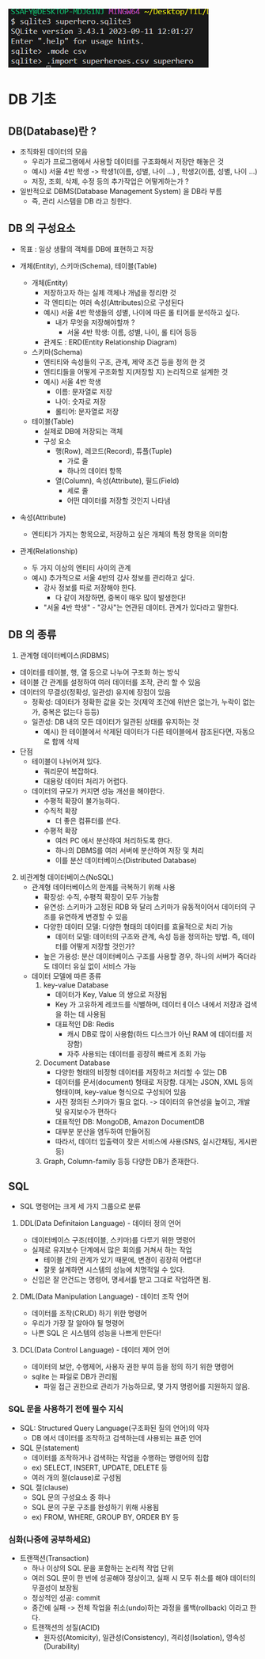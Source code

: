 ![Alt text](image.png)

# DB 기초

## DB(Database)란 ?

- 조직화된 데이터의 모음
  - 우리가 프로그램에서 사용할 데이터를 구조화해서 저장만 해놓은 것
  - 예시) 서울 4반 학생 -> 학생1(이름, 성별, 나이 ...) , 학생2(이름, 성별, 나이 ...) 
  - 저장, 조회, 삭제, 수정 등의 추가작업은 어떻게하는가 ?
- 일반적으로 DBMS(Database Management System) 을 DB라 부름
  - 즉, 관리 시스템을 DB 라고 칭한다.

## DB 의 구성요소
- 목표 : 일상 생활의 객체를 DB에 표현하고 저장

- 개체(Entity), 스키마(Schema), 테이블(Table)
  - 개체(Entity)
    - 저장하고자 하는 실제 객체나 개념을 정리한 것
    - 각 엔티티는 여러 속성(Attributes)으로 구성된다
    - 예시) 서울 4반 학생들의 성별, 나이에 따른 롤 티어를 분석하고 싶다.
      - 내가 무엇을 저장해야할까 ?
        - 서울 4반 학생: 이름, 성별, 나이, 롤 티어 등등
    - 관계도 : ERD(Entity Relationship Diagram)
  - 스키마(Schema)
    - 엔티티와 속성들의 구조, 관계, 제약 조건 등을 정의 한 것
    - 엔티티들을 어떻게 구조화할 지(저장할 지) 논리적으로 설계한 것
    - 예시) 서울 4반 학생
      - 이름: 문자열로 저장
      - 나이: 숫자로 저장
      - 롤티어: 문자열로 저장
  - 테이블(Table)
    - 실제로 DB에 저장되는 객체
    - 구성 요소
      - 행(Row), 레코드(Record), 튜플(Tuple)
        - 가로 줄
        - 하나의 데이터 항목
      - 열(Column), 속성(Attribute), 필드(Field)
        - 세로 줄
        - 어떤 데이터를 저장할 것인지 나타냄
- 속성(Attribute)
  - 엔티티가 가지는 항목으로, 저장하고 싶은 개체의 특정 항목을 의미함
- 관계(Relationship)
  - 두 가지 이상의 엔티티 사이의 관계
  - 예시) 추가적으로 서울 4반의 강사 정보를 관리하고 싶다.
    - 강사 정보를 따로 저장해야 한다.
      - 다 같이 저장하면, 중복이 매우 많이 발생한다!
    - "서울 4반 학생" - "강사"는 연관된 데이터. 관계가 있다라고 말한다.

## DB 의 종류

1. 관계형 데이터베이스(RDBMS)
 - 데이터를 테이블, 행, 열 등으로 나누어 구조화 하는 방식
 - 테이블 간 관계를 설정하여 여러 데이터를 조작, 관리 할 수 있음
 - 데이터의 무결성(정확성, 일관성) 유지에 장점이 있음
   - 정확성: 데이터가 정확한 값을 갖는 것(제약 조건에 위반은 없는가, 누락이 없는가, 중복은 없는다 등등)
   - 일관성: DB 내의 모든 데이터가 일관된 상태를 유지하는 것
     - 예시) 한 테이블에서 삭제된 데이터가 다른 테이블에서 참조된다면, 자동으로 함께 삭제
 - 단점
   - 테이블이 나뉘어져 있다.
     - 쿼리문이 복잡하다.
     - 대용량 데이터 처리가 어렵다.
   - 데이터의 규모가 커지면 성능 개선을 해야한다.
     - 수평적 확장이 불가능하다.
     - 수직적 확장
       - 더 좋은 컴퓨터를 쓴다.
     - 수평적 확장
       - 여러 PC 에서 분산하여 처리하도록 한다.
       - 하나의 DBMS를 여러 서버에 분산하여 저장 및 처리
       - 이를 분산 데이터베이스(Distributed Database)


2. 비관계형 데이터베이스(NoSQL)
   - 관계형 데이터베이스의 한계를 극복하기 위해 사용
     - 확장성: 수직, 수평적 확장이 모두 가능함
     - 유연성: 스키마가 고정된 RDB 와 달리 스키마가 유동적이어서 데이터의 구조를 유연하게 변경할 수 있음
     - 다양한 데이터 모델: 다양한 형태의 데이터를 효율적으로 처리 가능
       - 데이터 모델: 데이터의 구조와 관계, 속성 등을 정의하는 방법. 즉, 데이터를 어떻게 저장할 것인가?
     - 높은 가용성: 분산 데이터베이스 구조를 사용할 경우, 하나의 서버가 죽더라도 데이터 유실 없이 서비스 가능
   - 데이터 모델에 따른 종류
     1. key-value Database
        - 데이터가 Key, Value 의 쌍으로 저장됨
        - Key 가 고유하게 레코드를 식별하며, 데이터ㅔ이스 내에서 저장과 검색을 하는 데 사용됨
        - 대표적인 DB: Redis
          - 캐시 DB로 많이 사용함(하드 디스크가 아닌 RAM 에 데이터를 저장함)
          - 자주 사용되는 데이터를 굉장히 빠르게 조회 가능
     2. Document Database
        - 다양한 형태의 비정형 데이터를 저장하고 처리할 수 있는 DB
        - 데이터를 문서(document) 형태로 저장함. 대게는 JSON, XML 등의 형태이며, key-value 형식으로 구성되어 있음
        - 사전 정의된 스키마가 필요 없다. -> 데이터의 유연성을 높이고, 개발 및 유지보수가 편하다
        - 대표적인 DB: MongoDB, Amazon DocumentDB
        - 대부분 분산을 염두하여 만들어짐
        - 따라서, 데이터 입출력이 잦은 서비스에 사용(SNS, 실시간채팅, 게시판 등)
     3. Graph, Column-family 등등 다양한 DB가 존재한다.

## SQL 

- SQL 명령어는 크게 세 가지 그룹으로 분류

1. DDL(Data Definitaion Language) - 데이터 정의 언어
   - 데이터베이스 구조(테이블, 스키마)를 다루기 위한 명령어
   - 실제로 유지보수 단계에서 많은 회의를 거쳐서 하는 작업
     - 테이블 간의 관계가 있기 때문에, 변경이 굉장히 어렵다!
     - 잘못 설계하면 시스템의 성능에 치명적일 수 있다.
   - 신입은 잘 안건드는 명령어, 명세서를 받고 그대로 작업하면 됨.

2. DML(Data Manipulation Language) - 데이터 조작 언어
   - 데이터를 조작(CRUD) 하기 위한 명령어
   - 우리가 가장 잘 알아야 될 명령어
   - 나쁜 SQL 은 시스템의 성능을 나쁘게 만든다!

3. DCL(Data Control Language) - 데이터 제어 언어
   - 데이터의 보안, 수행제어, 사용자 권한 부여 등을 정의 하기 위한 명령어
   - sqlite 는 파일로 DB가 관리됨
     - 파일 접근 권한으로 관리가 가능하므로, 몇 가지 명령어를 지원하지 않음.

### SQL 문을 사용하기 전에 필수 지식

- SQL: Structured Query Language(구조화된 질의 언어)의 약자
  - DB 에서 데이터를 조작하고 검색하는데 사용되는 표준 언어
- SQL 문(statement)
  - 데이터를 조작하거나 검색하는 작업을 수행하는 명령어의 집합
  - ex) SELECT, INSERT, UPDATE, DELETE 등
  - 여러 개의 절(clause)로 구성됨
- SQL 절(clause)
  - SQL 문의 구성요소 중 하나
  - SQL 문의 구문 구조를 완성하기 위해 사용됨
  - ex) FROM, WHERE, GROUP BY, ORDER BY 등

### 심화(나중에 공부하세요)

- 트랜잭션(Transaction)
  - 하나 이상의 SQL 문을 포함하는 논리적 작업 단위
  - 여러 SQL 문이 한 번에 성공해야 정상이고, 실패 시 모두 취소를 해야 데이터의 무결성이 보장됨
  - 정상적인 성공: commit
  - 중간에 실패 -> 전체 작업을 취소(undo)하는 과정을 롤백(rollback) 이라고 한다.
  - 트랜잭션의 성질(ACID)
    - 원자성(Atomicity), 일관성(Consistency), 격리성(Isolation), 영속성(Durability)